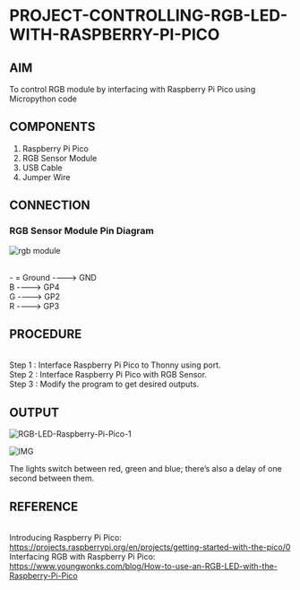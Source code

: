 # PROJECT-CONTROLLING-RGB-LED-WITH-RASPBERRY-PI-PICO


## AIM
To control RGB module by interfacing with Raspberry Pi Pico using Micropython code


## COMPONENTS
1) Raspberry Pi Pico
2) RGB Sensor Module
3) USB Cable
4) Jumper Wire


## CONNECTION
### RGB Sensor Module Pin Diagram
 
![rgb module](https://github.com/user-attachments/assets/988f7ff3-d6c2-437d-990f-909ec38254dd)

<br> - = Ground ----> GND
<br> B ----> GP4
<br> G ----> GP2
<br> R ----> GP3


## PROCEDURE
<br> Step 1 : Interface Raspberry Pi Pico to Thonny using port.
<br> Step 2 : Interface Raspberry Pi Pico with RGB Sensor.
<br> Step 3 : Modify the program to get desired outputs.


## OUTPUT

 ![RGB-LED-Raspberry-Pi-Pico-1](https://github.com/user-attachments/assets/87ac053d-c829-4937-8207-0531e71e6d2e)

 ![IMG](https://github.com/user-attachments/assets/78ba9644-7d04-4db9-b6a3-42f7535718f1)



The lights switch between red, green and blue; there’s also a delay of one second between them.


## REFERENCE

<br> Introducing Raspberry Pi Pico: https://projects.raspberrypi.org/en/projects/getting-started-with-the-pico/0
<br> Interfacing RGB with  Raspberry Pi Pico: https://www.youngwonks.com/blog/How-to-use-an-RGB-LED-with-the-Raspberry-Pi-Pico
